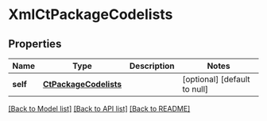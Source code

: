 # XmlCtPackageCodelists

## Properties
Name | Type | Description | Notes
------------ | ------------- | ------------- | -------------
**self** | [**CtPackageCodelists**](CtPackageCodelists.md) |  | [optional] [default to null]

[[Back to Model list]](../README.md#documentation-for-models) [[Back to API list]](../README.md#documentation-for-api-endpoints) [[Back to README]](../README.md)


